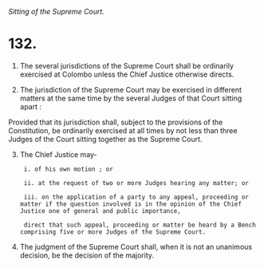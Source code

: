 *Sitting of the Supreme Court.*

# 132.

1. The several jurisdictions of the Supreme Court shall be ordinarily exercised at Colombo unless the Chief Justice otherwise directs.

2. The jurisdiction of the Supreme Court may be exercised in different matters at the same time by the several Judges of that Court sitting apart :

Provided that its jurisdiction shall, subject to the provisions of the Constitution, be ordinarily exercised at all times by not less than three Judges of the Court sitting together as the Supreme Court.

3. The Chief Justice may-

        i. of his own motion ; or

        ii. at the request of two or more Judges hearing any matter; or

        iii. on the application of a party to any appeal, proceeding or matter if the question involved is in the opinion of the Chief Justice one of general and public importance,

        direct that such appeal, proceeding or matter be heard by a Bench comprising five or more Judges of the Supreme Court.

4. The judgment of the Supreme Court shall, when it is not an unanimous decision, be the decision of the majority.